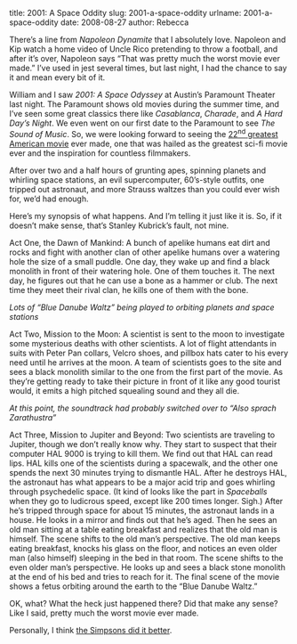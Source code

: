 title: 2001: A Space Oddity
slug: 2001-a-space-oddity
urlname: 2001-a-space-oddity
date: 2008-08-27
author: Rebecca

There&#x02bc;s a line from _Napoleon Dynamite_ that I absolutely love. Napoleon
and Kip watch a home video of Uncle Rico pretending to throw a football, and
after it&#x02bc;s over, Napoleon says &ldquo;That was pretty much the worst
movie ever made.&rdquo; I&#x02bc;ve used in jest several times, but last night,
I had the chance to say it and mean every bit of it.

William and I saw _2001: A Space Odyssey_ at Austin&#x02bc;s Paramount Theater
last night. The Paramount shows old movies during the summer time, and
I&#x02bc;ve seen some great classics there like _Casablanca_, _Charade_, and _A
Hard Day&#x02bc;s Night_. We even went on our first date to the Paramount to see
_The Sound of Music_. So, we were looking forward to seeing the
[22<sup>nd</sup> greatest American movie][a] ever made, one that was hailed as
the greatest sci-fi movie ever and the inspiration for countless filmmakers.

After over two and a half hours of grunting apes, spinning planets and whirling
space stations, an evil supercomputer, 60&#x02bc;s-style outfits, one tripped
out astronaut, and more Strauss waltzes than you could ever wish for,
we&#x02bc;d had enough.

Here&#x02bc;s my synopsis of what happens. And I&#x02bc;m telling it just like
it is. So, if it doesn&#x02bc;t make sense, that&#x02bc;s Stanley
Kubrick&#x02bc;s fault, not mine.

Act One, the Dawn of Mankind: A bunch of apelike humans eat dirt and rocks and
fight with another clan of other apelike humans over a watering hole the size of
a small puddle. One day, they wake up and find a black monolith in front of
their watering hole. One of them touches it. The next day, he figures out that
he can use a bone as a hammer or club. The next time they meet their rival clan,
he kills one of them with the bone.

*Lots of &ldquo;Blue Danube Waltz&rdquo; being played to orbiting planets and
space stations*

Act Two, Mission to the Moon: A scientist is sent to the moon to investigate
some mysterious deaths with other scientists. A lot of flight attendants in
suits with Peter Pan collars, Velcro shoes, and pillbox hats cater to his every
need until he arrives at the moon. A team of scientists goes to the site and
sees a black monolith similar to the one from the first part of the movie. As
they&#x02bc;re getting ready to take their picture in front of it like any good
tourist would, it emits a high pitched squealing sound and they all die.

*At this point, the soundtrack had probably switched over to &ldquo;Also sprach
Zarathustra&rdquo;*

Act Three, Mission to Jupiter and Beyond: Two scientists are traveling to
Jupiter, though we don&#x02bc;t really know why. They start to suspect that
their computer HAL 9000 is trying to kill them. We find out that HAL can read
lips. HAL kills one of the scientists during a spacewalk, and the other one
spends the next 30 minutes trying to dismantle HAL. After he destroys HAL, the
astronaut has what appears to be a major acid trip and goes whirling through
psychedelic space. (It kind of looks like the part in _Spaceballs_ when they go
to ludicrous speed, except like 200 times longer. Sigh.) After he&#x02bc;s
tripped through space for about 15 minutes, the astronaut lands in a house. He
looks in a mirror and finds out that he&#x02bc;s aged. Then he sees an old man
sitting at a table eating breakfast and realizes that the old man is himself.
The scene shifts to the old man&#x02bc;s perspective. The old man keeps eating
breakfast, knocks his glass on the floor, and notices an even older man (also
himself) sleeping in the bed in that room. The scene shifts to the even older
man&#x02bc;s perspective. He looks up and sees a black stone monolith at the end
of his bed and tries to reach for it. The final scene of the movie shows a fetus
orbiting around the earth to the &ldquo;Blue Danube Waltz.&rdquo;

OK, what? What the heck just happened there? Did that make any sense? Like I
said, pretty much the worst movie ever made.

Personally, I think [the Simpsons did it better][b].

[a]: https://en.wikipedia.org/wiki/AFI%27s_100_Years...100_Movies
[b]: https://www.youtube.com/watch?v=TadhoyYvKpA
